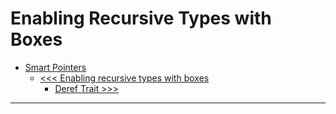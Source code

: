 # Enabling Recursive Types with Boxes


- [Smart Pointers](README.md)
    - [<<< Enabling recursive types with boxes](102-enabling-recursive-types-with-boxes.md)
        - [Deref Trait >>>](103-deref-traits.md)

----------
